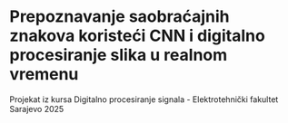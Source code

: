 # Prepoznavanje saobraćajnih znakova koristeći CNN i digitalno procesiranje slika u realnom vremenu
Projekat iz kursa Digitalno procesiranje signala - Elektrotehnički fakultet Sarajevo 2025
